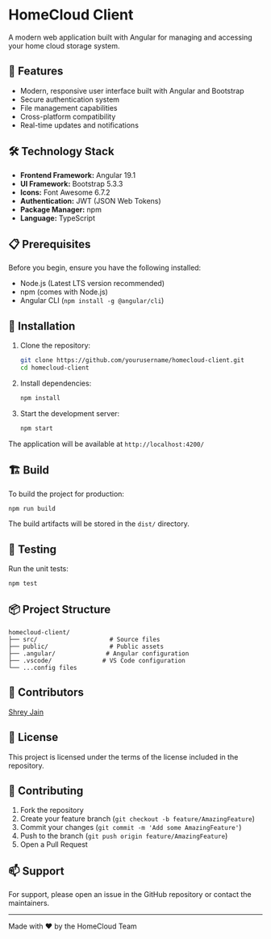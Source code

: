 # HomeCloud Client

A modern web application built with Angular for managing and accessing your home cloud storage system.

## 🚀 Features

- Modern, responsive user interface built with Angular and Bootstrap
- Secure authentication system
- File management capabilities
- Cross-platform compatibility
- Real-time updates and notifications

## 🛠️ Technology Stack

- **Frontend Framework:** Angular 19.1
- **UI Framework:** Bootstrap 5.3.3
- **Icons:** Font Awesome 6.7.2
- **Authentication:** JWT (JSON Web Tokens)
- **Package Manager:** npm
- **Language:** TypeScript

## 📋 Prerequisites

Before you begin, ensure you have the following installed:

- Node.js (Latest LTS version recommended)
- npm (comes with Node.js)
- Angular CLI (`npm install -g @angular/cli`)

## 🚀 Installation

1. Clone the repository:

   ```bash
   git clone https://github.com/yourusername/homecloud-client.git
   cd homecloud-client
   ```

2. Install dependencies:

   ```bash
   npm install
   ```

3. Start the development server:
   ```bash
   npm start
   ```

The application will be available at `http://localhost:4200/`

## 🏗️ Build

To build the project for production:

```bash
npm run build
```

The build artifacts will be stored in the `dist/` directory.

## 🧪 Testing

Run the unit tests:

```bash
npm test
```

## 📦 Project Structure

```
homecloud-client/
├── src/                    # Source files
├── public/                 # Public assets
├── .angular/              # Angular configuration
├── .vscode/              # VS Code configuration
└── ...config files
```

## 👥 Contributors

[Shrey Jain](https://github.com/er-shrey)

## 📝 License

This project is licensed under the terms of the license included in the repository.

## 🤝 Contributing

1. Fork the repository
2. Create your feature branch (`git checkout -b feature/AmazingFeature`)
3. Commit your changes (`git commit -m 'Add some AmazingFeature'`)
4. Push to the branch (`git push origin feature/AmazingFeature`)
5. Open a Pull Request

## 📫 Support

For support, please open an issue in the GitHub repository or contact the maintainers.

---

Made with ❤️ by the HomeCloud Team
